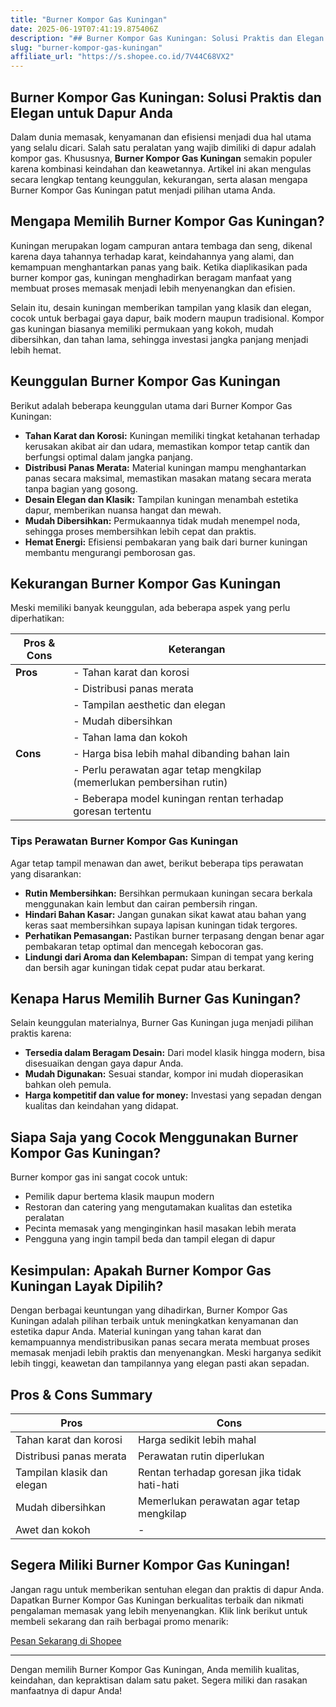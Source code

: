 ```yaml
---
title: "Burner Kompor Gas Kuningan"
date: 2025-06-19T07:41:19.875406Z
description: "## Burner Kompor Gas Kuningan: Solusi Praktis dan Elegan untuk Dapur Anda..."
slug: "burner-kompor-gas-kuningan"
affiliate_url: "https://s.shopee.co.id/7V44C68VX2"
---
```

## Burner Kompor Gas Kuningan: Solusi Praktis dan Elegan untuk Dapur Anda

Dalam dunia memasak, kenyamanan dan efisiensi menjadi dua hal utama yang selalu dicari. Salah satu peralatan yang wajib dimiliki di dapur adalah kompor gas. Khususnya, **Burner Kompor Gas Kuningan** semakin populer karena kombinasi keindahan dan keawetannya. Artikel ini akan mengulas secara lengkap tentang keunggulan, kekurangan, serta alasan mengapa Burner Kompor Gas Kuningan patut menjadi pilihan utama Anda.

## Mengapa Memilih Burner Kompor Gas Kuningan?

Kuningan merupakan logam campuran antara tembaga dan seng, dikenal karena daya tahannya terhadap karat, keindahannya yang alami, dan kemampuan menghantarkan panas yang baik. Ketika diaplikasikan pada burner kompor gas, kuningan menghadirkan beragam manfaat yang membuat proses memasak menjadi lebih menyenangkan dan efisien.  

Selain itu, desain kuningan memberikan tampilan yang klasik dan elegan, cocok untuk berbagai gaya dapur, baik modern maupun tradisional. Kompor gas kuningan biasanya memiliki permukaan yang kokoh, mudah dibersihkan, dan tahan lama, sehingga investasi jangka panjang menjadi lebih hemat.

## Keunggulan Burner Kompor Gas Kuningan

Berikut adalah beberapa keunggulan utama dari Burner Kompor Gas Kuningan:

- **Tahan Karat dan Korosi:** Kuningan memiliki tingkat ketahanan terhadap kerusakan akibat air dan udara, memastikan kompor tetap cantik dan berfungsi optimal dalam jangka panjang.
- **Distribusi Panas Merata:** Material kuningan mampu menghantarkan panas secara maksimal, memastikan masakan matang secara merata tanpa bagian yang gosong.
- **Desain Elegan dan Klasik:** Tampilan kuningan menambah estetika dapur, memberikan nuansa hangat dan mewah.
- **Mudah Dibersihkan:** Permukaannya tidak mudah menempel noda, sehingga proses membersihkan lebih cepat dan praktis.
- **Hemat Energi:** Efisiensi pembakaran yang baik dari burner kuningan membantu mengurangi pemborosan gas.

## Kekurangan Burner Kompor Gas Kuningan

Meski memiliki banyak keunggulan, ada beberapa aspek yang perlu diperhatikan:

| Pros & Cons                 | Keterangan                                                        |
|------------------------------|------------------------------------------------------------------|
| **Pros**                     | - Tahan karat dan korosi                                          |
|                              | - Distribusi panas merata                                         |
|                              | - Tampilan aesthetic dan elegan                                   |
|                              | - Mudah dibersihkan                                               |
|                              | - Tahan lama dan kokoh                                           |
| **Cons**                     | - Harga bisa lebih mahal dibanding bahan lain                     |
|                              | - Perlu perawatan agar tetap mengkilap (memerlukan pembersihan rutin) |
|                              | - Beberapa model kuningan rentan terhadap goresan tertentu           |

### Tips Perawatan Burner Kompor Gas Kuningan

Agar tetap tampil menawan dan awet, berikut beberapa tips perawatan yang disarankan:

- **Rutin Membersihkan:** Bersihkan permukaan kuningan secara berkala menggunakan kain lembut dan cairan pembersih ringan.
- **Hindari Bahan Kasar:** Jangan gunakan sikat kawat atau bahan yang keras saat membersihkan supaya lapisan kuningan tidak tergores.
- **Perhatikan Pemasangan:** Pastikan burner terpasang dengan benar agar pembakaran tetap optimal dan mencegah kebocoran gas.
- **Lindungi dari Aroma dan Kelembapan:** Simpan di tempat yang kering dan bersih agar kuningan tidak cepat pudar atau berkarat.

## Kenapa Harus Memilih Burner Gas Kuningan?

Selain keunggulan materialnya, Burner Gas Kuningan juga menjadi pilihan praktis karena:

- **Tersedia dalam Beragam Desain:** Dari model klasik hingga modern, bisa disesuaikan dengan gaya dapur Anda.
- **Mudah Digunakan:** Sesuai standar, kompor ini mudah dioperasikan bahkan oleh pemula.
- **Harga kompetitif dan value for money:** Investasi yang sepadan dengan kualitas dan keindahan yang didapat.

## Siapa Saja yang Cocok Menggunakan Burner Kompor Gas Kuningan?

Burner kompor gas ini sangat cocok untuk:

- Pemilik dapur bertema klasik maupun modern
- Restoran dan catering yang mengutamakan kualitas dan estetika peralatan
- Pecinta memasak yang menginginkan hasil masakan lebih merata
- Pengguna yang ingin tampil beda dan tampil elegan di dapur

## Kesimpulan: Apakah Burner Kompor Gas Kuningan Layak Dipilih?

Dengan berbagai keuntungan yang dihadirkan, Burner Kompor Gas Kuningan adalah pilihan terbaik untuk meningkatkan kenyamanan dan estetika dapur Anda. Material kuningan yang tahan karat dan kemampuannya mendistribusikan panas secara merata membuat proses memasak menjadi lebih praktis dan menyenangkan. Meski harganya sedikit lebih tinggi, keawetan dan tampilannya yang elegan pasti akan sepadan.

## Pros & Cons Summary

| Pros | Cons |
|------------------------------|-----------------------------------|
| Tahan karat dan korosi | Harga sedikit lebih mahal |
| Distribusi panas merata | Perawatan rutin diperlukan |
| Tampilan klasik dan elegan | Rentan terhadap goresan jika tidak hati-hati |
| Mudah dibersihkan | Memerlukan perawatan agar tetap mengkilap |
| Awet dan kokoh | - |

## Segera Miliki Burner Kompor Gas Kuningan!

Jangan ragu untuk memberikan sentuhan elegan dan praktis di dapur Anda. Dapatkan Burner Kompor Gas Kuningan berkualitas terbaik dan nikmati pengalaman memasak yang lebih menyenangkan. Klik link berikut untuk membeli sekarang dan raih berbagai promo menarik:  

[Pesan Sekarang di Shopee](https://s.shopee.co.id/7V44C68VX2)

---

Dengan memilih Burner Kompor Gas Kuningan, Anda memilih kualitas, keindahan, dan kepraktisan dalam satu paket. Segera miliki dan rasakan manfaatnya di dapur Anda!